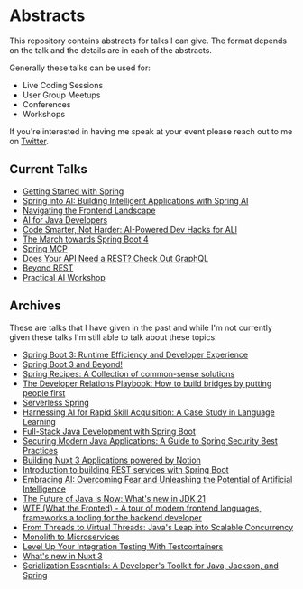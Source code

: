 # Abstracts

This repository contains abstracts for talks I can give. The format depends on the talk and the details are in each of the abstracts. 

Generally these talks can be used for:
- Live Coding Sessions
- User Group Meetups
- Conferences
- Workshops

If you're interested in having me speak at your event please reach out to me on [Twitter](http://twitter.com/therealdanvega).

## Current Talks

- [Getting Started with Spring](./getting-started-spring.md)
- [Spring into AI: Building Intelligent Applications with Spring AI](spring-into-ai.md)
- [Navigating the Frontend Landscape](./java-frontends.md)
- [AI for Java Developers](./ai-java-developers.md)
- [Code Smarter, Not Harder: AI-Powered Dev Hacks for ALl](./ai-powered-dev-hacks.md)
- [The March towards Spring Boot 4](./spring-boot-4.md)
- [Spring MCP](./spring-mcp.md)
- [Does Your API Need a REST? Check Out GraphQL](spring-for-graphql.md)
- [Beyond REST](./beyond-rest.md)
- [Practical AI Workshop](./ai-java-workshop.md)

## Archives 

These are talks that I have given in the past and while I'm not currently given these talks I'm still able to talk about
these topics. 

- [Spring Boot 3: Runtime Efficiency and Developer Experience](archives/spring-boot-3.md)
- [Spring Boot 3 and Beyond!](archives/spring-boot-3-beyond.md)
- [Spring Recipes: A Collection of common-sense solutions](archives/spring-recipes.md)
- [The Developer Relations Playbook: How to build bridges by putting people first](archives/devrel.md)
- [Serverless Spring](archives/serverless-spring.md)
- [Harnessing AI for Rapid Skill Acquisition: A Case Study in Language Learning](archives/ai-learning.md)
- [Full-Stack Java Development with Spring Boot](archives/full-stack-java-spring-boot.md)
- [Securing Modern Java Applications: A Guide to Spring Security Best Practices](archives/modern-spring-security.md)
- [Building Nuxt 3 Applications powered by Notion](archives/nuxt-3-notion.md)
- [Introduction to building REST services with Spring Boot](archives/rest-service-spring-boot.md)
- [Embracing AI: Overcoming Fear and Unleashing the Potential of Artificial Intelligence](archives/ai.md)
- [The Future of Java is Now: What's new in JDK 21](archives/jdk-21.md)
- [WTF (What the Fronted) - A tour of modern frontend languages, frameworks a tooling for the backend developer](archives/wtf.md)
- [From Threads to Virtual Threads: Java's Leap into Scalable Concurrency](archives/virtual-threads.md)
- [Monolith to Microservices](archives/monolith-to-microservices.md)
- [Level Up Your Integration Testing With Testcontainers](archives/test-containers.md)
- [What's new in Nuxt 3](archives/nuxt-3.md)
- [Serialization Essentials: A Developer's Toolkit for Java, Jackson, and Spring](archives/java-serialization.md)
